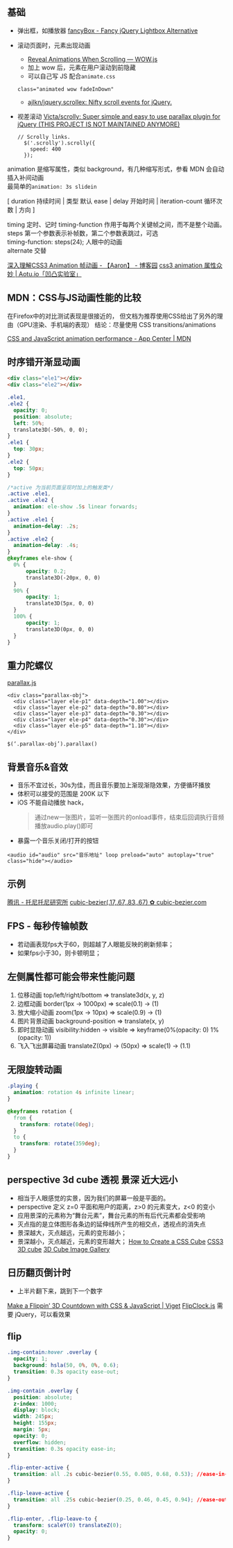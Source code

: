 ## 基础
* 弹出框，如播放器
  [fancyBox - Fancy jQuery Lightbox Alternative](http://fancyapps.com/fancybox/#examples)

* 滚动页面时，元素出现动画
  - [Reveal Animations When Scrolling — WOW.js](http://mynameismatthieu.com/WOW/) 
  - 加上 wow 后，元素在用户滚动到前隐藏
  - 可以自己写 JS 配合`animate.css`
  ```
  class="animated wow fadeInDown"
  ```

	- [ajlkn/jquery.scrollex: Nifty scroll events for jQuery.](https://github.com/ajlkn/jquery.scrollex)

* 视差滚动
  [Victa/scrolly: Super simple and easy to use parallax plugin for jQuery (THIS PROJECT IS NOT MAINTAINED ANYMORE)](https://github.com/Victa/scrolly)
  ```
  // Scrolly links.
    $('.scrolly').scrolly({
      speed: 400
    });
  ```


animation 是缩写属性，类似 background，有几种缩写形式，参看 MDN
会自动插入补间动画  
最简单的`animation: 3s slidein`

[ duration 持续时间 | 类型 默认 ease  | delay 开始时间 | iteration-count 循环次数 | 方向 ]

timing 定时、记时
timing-function 作用于每两个关键帧之间，而不是整个动画。  
steps 第一个参数表示补帧数，第二个参数表跳过，可选  
timing-function: steps(24); 人眼中的动画  
alternate 交替

[深入理解CSS3 Animation 帧动画 - 【Aaron】 - 博客园](http://www.cnblogs.com/aaronjs/p/4642015.html)
[css3 animation 属性众妙 | Aotu.io「凹凸实验室」](https://aotu.io/notes/2016/11/28/css3-animation-properties/)

## MDN：CSS与JS动画性能的比较

在Firefox中的对比测试表现是很接近的， 但文档为推荐使用CSS给出了另外的理由（GPU渲染、手机端的表现）
结论：尽量使用 CSS transitions/animations

[CSS and JavaScript animation performance - App Center | MDN](https://developer.mozilla.org/en-US/Apps/Fundamentals/Performance/CSS_JavaScript_animation_performance)

## 时序错开渐显动画

```html
<div class="ele1"></div>
<div class="ele2"></div>
```
```css
.ele1,
.ele2 {
  opacity: 0;
  position: absolute;
  left: 50%;
  translate3D(-50%, 0, 0);
}
.ele1 {
  top: 30px;
}
.ele2 {
  top: 50px;
}

/*active 为当前页面呈现时加上的触发类*/
.active .ele1,
.active .ele2 {
  animation: ele-show .5s linear forwards;
}
.active .ele1 {
  animation-delay: .2s;
}
.active .ele2 {
  animation-delay: .4s;
}
@keyframes ele-show {
  0% {
      opacity: 0.2;
      translate3D(-20px, 0, 0)
  }
  90% {
      opacity: 1;
      translate3D(5px, 0, 0)
  }
  100% {
      opacity: 1;
      translate3D(0px, 0, 0)
  }
}
```

## 重力陀螺仪
[parallax.js](http://matthew.wagerfield.com/parallax/)
```
<div class="parallax-obj">
  <div class="layer ele-p1" data-depth="1.00"></div>
  <div class="layer ele-p2" data-depth="0.80"></div>
  <div class="layer ele-p3" data-depth="0.30"></div>
  <div class="layer ele-p4" data-depth="0.30"></div>
  <div class="layer ele-p5" data-depth="1.10"></div>
</div>

$(‘.parallax-obj’).parallax()
```

## 背景音乐&音效
* 音乐不宜过长，30s为佳，而且音乐要加上渐现渐隐效果，方便循环播放
* 体积可以接受的范围是 200K 以下
* iOS 不能自动播放 hack，
  > 通过new一张图片，监听一张图片的onload事件，结束后回调执行音频播放audio.play()即可
* 暴露一个音乐关闭/打开的按钮
```
<audio id="audio" src="音乐地址" loop preload="auto" autoplay="true" class="hide"></audio>
```

## 示例
[腾讯 - 托尼托尼研究所](https://tonytony.club/)
[cubic-bezier(.17,.67,.83,.67) ✿ cubic-bezier.com](http://cubic-bezier.com/#.17,.67,.83,.67)

## FPS - 每秒传输帧数
* 若动画表现fps大于60，则超越了人眼能反映的刷新频率；
* 如果fps小于30，则卡顿明显；

## 左侧属性都可能会带来性能问题
1. 位移动画
  top/left/right/bottom => translate3d(x, y, z)
2. 边框动画
  border(1px -> 1000px) => scale(0.1) -> (1)
3. 放大缩小动画
  zoom(1px -> 10px) => scale(0.9) -> (1)
4. 图片背景动画
  background-position => translate(x, y)
5. 即时显隐动画
  visibility:hidden -> visible => keyframe(0%(opacity: 0) 1%(opacity: 1))
6. 飞入飞出屏幕动画
  translateZ(0px) -> (50px) => scale(1) -> (1.1)

## 无限旋转动画
```css
.playing {
  animation: rotation 4s infinite linear;
}

@keyframes rotation {
  from {
    transform: rotate(0deg);
  }
  to {
    transform: rotate(359deg);
  }
}
```

## perspective 3d cube 透视 景深 近大远小
* 相当于人眼感觉的实景，因为我们的屏幕一般是平面的。
* perspective 定义 z=0 平面和用户的距离，z>0 的元素变大，z<0 的变小
* 应用景深的元素称为“舞台元素”，舞台元素的所有后代元素都会受影响
* 灭点指的是立体图形各条边的延伸线所产生的相交点，透视点的消失点
* 景深越大，灭点越远，元素的变形越小；
* 景深越小，灭点越近，元素的变形越大；
[How to Create a CSS Cube](https://davidwalsh.name/css-cube?utm_source=html5weekly&utm_medium=email)
[CSS3 3D cube](https://codepen.io/jkneb/pen/qJBIl?editors=1000)
[3D Cube Image Gallery](https://codepen.io/GeorgePark/pen/gegavO)

## 日历翻页倒计时
* 上半片翻下来，跳到下一个数字

[Make a Flippin’ 3D Countdown with CSS & JavaScript | Viget](https://www.viget.com/articles/make-a-flippin-3d-countdown-with-css-and-javascript/)
[FlipClock.js](http://flipclockjs.com/) 需要 jQuery，可以看效果

## flip
```css
.img-contain:hover .overlay {
  opacity: 1;
  background: hsla(50, 0%, 0%, 0.6);
  transition: 0.3s opacity ease-out;
}

.img-contain .overlay {
  position: absolute;
  z-index: 1000;
  display: block;
  width: 245px;
  height: 155px;
  margin: 5px;
  opacity: 0;
  overflow: hidden;
  transition: 0.3s opacity ease-in;
}

.flip-enter-active {
  transition: all .2s cubic-bezier(0.55, 0.085, 0.68, 0.53); //ease-in-quad
}

.flip-leave-active {
  transition: all .25s cubic-bezier(0.25, 0.46, 0.45, 0.94); //ease-out-quad
}

.flip-enter, .flip-leave-to {
  transform: scaleY(0) translateZ(0);
  opacity: 0;
}
```
